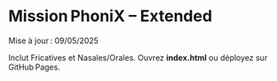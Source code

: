 # Mission PhoniX – Extended

Mise à jour : 09/05/2025

Inclut Fricatives et Nasales/Orales.
Ouvrez **index.html** ou déployez sur GitHub Pages.
